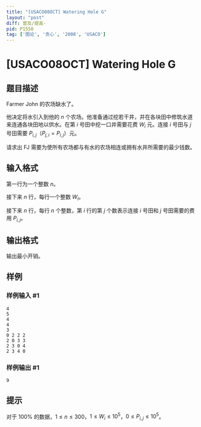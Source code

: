 ```yaml
---
title: "[USACO08OCT] Watering Hole G"
layout: "post"
diff: 普及/提高-
pid: P1550
tag: ['图论', '贪心', '2008', 'USACO']
---
```

# [USACO08OCT] Watering Hole G
## 题目描述

Farmer John 的农场缺水了。

他决定将水引入到他的 $n$ 个农场。他准备通过挖若干井，并在各块田中修筑水道来连通各块田地以供水。在第 $i$ 号田中挖一口井需要花费 $W_i$ 元。连接 $i$ 号田与 $j$ 号田需要 $P_{i,j}$（$P_{j,i}=P_{i,j}$）元。

请求出 FJ 需要为使所有农场都与有水的农场相连或拥有水井所需要的最少钱数。
## 输入格式

第一行为一个整数 $n$。

接下来 $n$ 行，每行一个整数 $W_i$。

接下来 $n$ 行，每行 $n$ 个整数，第 $i$ 行的第 $j$ 个数表示连接 $i$ 号田和 $j$ 号田需要的费用 $P_{i,j}$。
## 输出格式

输出最小开销。

## 样例

### 样例输入 #1
```
4
5
4
4
3
0 2 2 2
2 0 3 3
2 3 0 4
2 3 4 0
```
### 样例输出 #1
```
9
```
## 提示

对于 $100\%$ 的数据，$1 \leq n \leq 300$，$1 \leq W_i \leq 10^5$，$0 \leq P_{i,j} \leq 10^5$。
